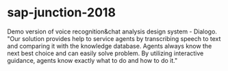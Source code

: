 # sap-junction-2018
Demo version of voice recognition&chat analysis design system - Dialogo.
"Our solution provides help to service agents by transcribing speech to text and comparing it with the knowledge database. Agents always know the next best choice and can easily solve problem. By utilizing interactive guidance, agents know exactly what to do and how to do it."
